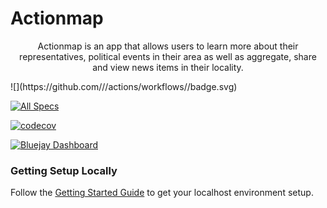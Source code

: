 # Actionmap

<div style="text-align: center;">

Actionmap is an app that allows users to learn more about their representatives,
political events in their area as well as aggregate, share and view news items in their locality.

</div>
![](https://github.com///actions/workflows//badge.svg)

[![All Specs](https://github.com/cs169/fa23-chips-10.5-54/actions/workflows/specs.yml/badge.svg)](https://github.com/cs169/fa23-chips-10.5-54/actions/workflows/specs.yml)

[![codecov](https://codecov.io/gh/cs169/fa23-chips-10.5-54/graph/badge.svg?token=dtJKjNMiqY)](https://codecov.io/gh/cs169/fa23-chips-10.5-54)

[![Bluejay Dashboard](https://img.shields.io/badge/Bluejay-Dashboard_54-blue.svg)](http://dashboard.bluejay.governify.io/dashboard/script/dashboardLoader.js?dashboardURL=https://reporter.bluejay.governify.io/api/v4/dashboards/tpa-CS169-2023-GH-cs169_fa23-chips-10.5-54/main)

### Getting Setup Locally

Follow the [Getting Started Guide](./docs/01-getting-started.md) to get your localhost environment setup.
